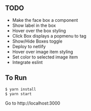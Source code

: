 ## TODO
* Make the face box a component
* Show label in the box
* Hover over the box styling
* Click Box displays a popmenu to tag
* Show/Hide Boxes toggle
* Deploy to netlify
* Hover over image item styling
* Set color to selected image item
* Integrate eslint

## To Run

```bash
$ yarn install
$ yarn start
```

Go to http://localhost:3000

